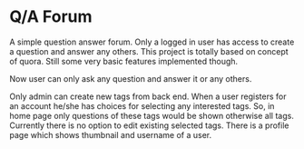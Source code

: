 # Q/A Forum

A simple question answer forum. Only a logged in user has access to create a question and answer any others. This project is totally based on concept of quora. Still some very basic features implemented though.

Now user can only ask any question and answer it or any others. 

Only admin can create new tags from back end. When a user registers for an account he/she has choices for selecting any interested tags. So, in home page only questions of these tags would be shown otherwise all tags. Currently there is no option to edit existing selected tags. There is a profile page which shows thumbnail and username of a user.
